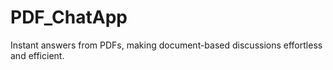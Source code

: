 # PDF_ChatApp
Instant answers from PDFs, making document-based discussions effortless and efficient.
